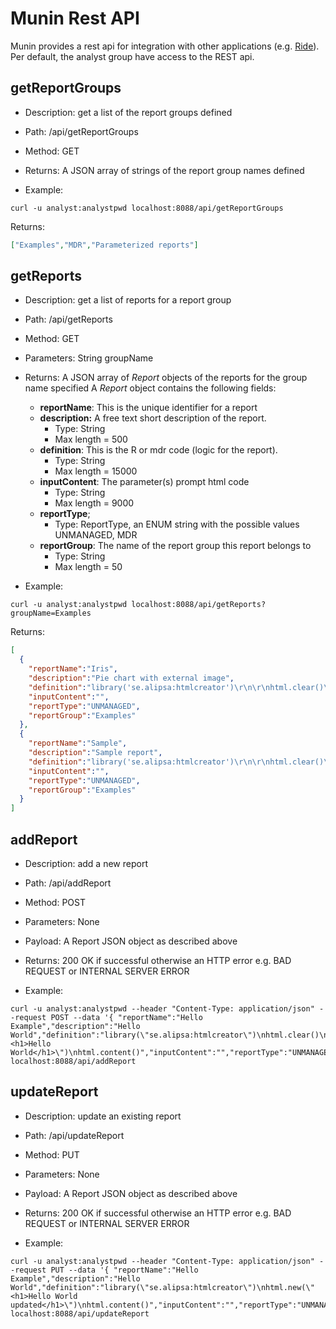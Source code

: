 # Munin Rest API

Munin provides a rest api for integration with other applications (e.g. [Ride](https://github.com/perNyfelt/ride)).
Per default, the analyst group have access to the REST api.

## getReportGroups
- Description: get a list of the report groups defined
- Path: /api/getReportGroups
- Method: GET
- Returns: A JSON array of strings of the report group names defined

- Example:

```shell
curl -u analyst:analystpwd localhost:8088/api/getReportGroups
```
Returns:
```json
["Examples","MDR","Parameterized reports"]
```

## getReports
- Description: get a list of reports for a report group
- Path: /api/getReports
- Method: GET
- Parameters: String groupName
- Returns: A JSON array of _Report_ objects of the reports for the group name specified
A _Report_ object contains the following fields:
    - **reportName**: This is the unique identifier for a report
    - **description:** A free text short description of the report. 
        - Type: String
        - Max length = 500
    - **definition**: This is the R or mdr code (logic for the report). 
        - Type: String
        - Max length = 15000
    - **inputContent**: The parameter(s) prompt html code
        - Type: String
        - Max length = 9000
    - **reportType**;
        - Type: ReportType, an ENUM string with the possible values UNMANAGED, MDR
    - **reportGroup**: The name of the report group this report belongs to
        - Type: String
        - Max length = 50
    
- Example:
```shell
curl -u analyst:analystpwd localhost:8088/api/getReports?groupName=Examples
```
Returns:
```json
[
  {
    "reportName":"Iris",
    "description":"Pie chart with external image",
    "definition":"library('se.alipsa:htmlcreator')\r\n\r\nhtml.clear()\r\nhtml.add(\"<html><body>\")\r\nhtml.add(\"<h2>Iris report</h2>\")\r\n\r\nif(exists(\"inout\")) {\r\n  html.add(html.imgUrl(paste0(\"file://\", getwd(),\"/resources/iris.jpg\")))\r\n} else {\r\n  html.add(html.imgUrl(\"/common/iris.jpg\"))\r\n}\r\nspecies <- table(iris$Species)\r\nhtml.add(\r\n  pie, \r\n  species, \r\n  labels = paste(names(species), \"\\n\", species, sep=\"\"), \r\n  main=\"Pie Chart of Species\\n (with sample sizes)\"\r\n)\r\n\r\nhtml.add(\"</html></body>\")\r\n\r\nif(exists(\"inout\")) {\r\n  inout$viewHtml(html.content(), \"Pie chart\")\r\n}\r\nhtml.content()",
    "inputContent":"",
    "reportType":"UNMANAGED",
    "reportGroup":"Examples"
  },
  {
    "reportName":"Sample",
    "description":"Sample report",
    "definition":"library('se.alipsa:htmlcreator')\r\n\r\nhtml.clear()\r\nhtml.add(\"<html><body>\")\r\nhtml.add(\"\r\n<style>\r\n  .table-font-size {\r\n    font-size: 14px;\r\n  }\r\n</style>\r\n\")\r\n\r\nhtml.add(\"<h2>A Sample report with a table and an image<h2>\")\r\nhtml.add(\r\n  barplot,\r\n  table(mtcars$vs, mtcars$gear),\r\n  main=\"Car Distribution by Gears and VS\",\r\n  col=c(\"darkblue\",\"red\"),\r\n  htmlattr = list(alt=\"an mtcars plot\")\r\n)\r\nhtml.add(mtcars, htmlattr=list(class=\"table table-striped table-font-size\"))\r\n\r\nhtml.add(\"</html></body>\")\r\n# If we are using Ride (or another IDE that defines an inout object), display the report in the IDE\r\nif(exists(\"inout\")) {\r\n  inout$viewHtml(html.content(), \"SimpleExample\")\r\n}\r\nhtml.content()\r\n",
    "inputContent":"",
    "reportType":"UNMANAGED",
    "reportGroup":"Examples"
  }
]
```

## addReport
- Description: add a new report
- Path: /api/addReport
- Method: POST
- Parameters: None
- Payload: A Report JSON object as described above  
- Returns: 200 OK if successful otherwise an HTTP error e.g. BAD REQUEST or INTERNAL SERVER ERROR

- Example:
```shell
curl -u analyst:analystpwd --header "Content-Type: application/json" --request POST --data '{ "reportName":"Hello Example","description":"Hello World","definition":"library(\"se.alipsa:htmlcreator\")\nhtml.clear()\nhtml.add(\"<h1>Hello World</h1>\")\nhtml.content()","inputContent":"","reportType":"UNMANAGED","reportGroup":"Examples"}' localhost:8088/api/addReport
```

## updateReport
- Description: update an existing report
- Path: /api/updateReport
- Method: PUT
- Parameters: None
- Payload: A Report JSON object as described above
- Returns: 200 OK if successful otherwise an HTTP error e.g. BAD REQUEST or INTERNAL SERVER ERROR

- Example:
```shell
curl -u analyst:analystpwd --header "Content-Type: application/json" --request PUT --data '{ "reportName":"Hello Example","description":"Hello World","definition":"library(\"se.alipsa:htmlcreator\")\nhtml.new(\"<h1>Hello World updated</h1>\")\nhtml.content()","inputContent":"","reportType":"UNMANAGED","reportGroup":"Examples"}' localhost:8088/api/updateReport
```